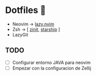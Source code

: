 # Dotfiles 📖

- Neovim -> [lazy.nvim](https://github.com/folke/lazy.nvim)
- Zsh -> [ [zinit](https://github.com/zdharma-continuum/zinit), [starship](https://github.com/starship/starship) ]
- LazyGit

## TODO

- [ ] Configurar entorno JAVA para neovim
- [ ] Empezar con la configuracion de Zellij
